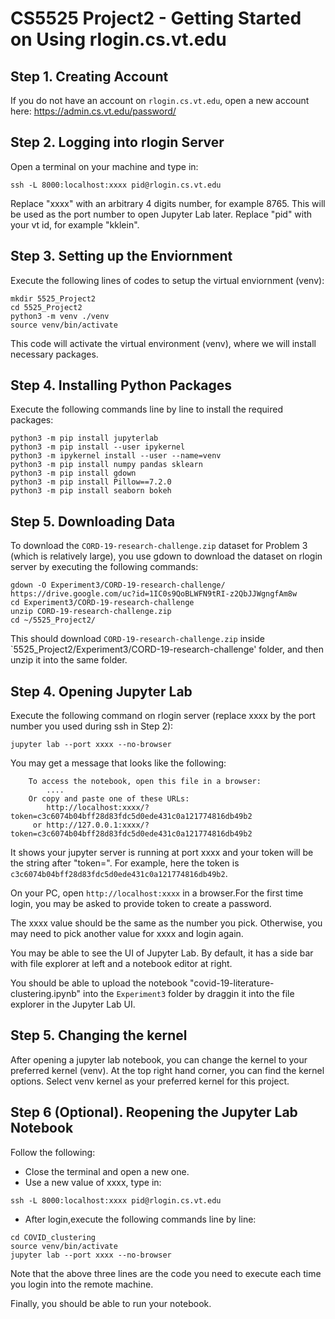 # CS5525 Project2 - Getting Started on Using rlogin.cs.vt.edu

## Step 1. Creating Account
If you do not have an account on `rlogin.cs.vt.edu`, open a new account here: https://admin.cs.vt.edu/password/

## Step 2. Logging into rlogin Server
Open a terminal on your machine and type in:

```
ssh -L 8000:localhost:xxxx pid@rlogin.cs.vt.edu
````

Replace "xxxx" with an arbitrary 4 digits number, for example 8765. This will be used as the port number to open Jupyter Lab later. 
Replace "pid" with your vt id, for example "kklein".

## Step 3. Setting up the Enviornment

Execute the following lines of codes to setup the virtual enviornment (venv):

```
mkdir 5525_Project2
cd 5525_Project2
python3 -m venv ./venv
source venv/bin/activate
```
This code will activate the virtual environment (venv), where we will install necessary packages.

## Step 4. Installing Python Packages

Execute the following commands line by line to install the required packages:
	
```
python3 -m pip install jupyterlab
python3 -m pip install --user ipykernel
python3 -m ipykernel install --user --name=venv
python3 -m pip install numpy pandas sklearn
python3 -m pip install gdown
python3 -m pip install Pillow==7.2.0
python3 -m pip install seaborn bokeh
```

## Step 5. Downloading Data

To download the `CORD-19-research-challenge.zip` dataset for Problem 3 (which is relatively large), you use gdown to download the dataset on rlogin server by executing the following commands:
	
```
gdown -O Experiment3/CORD-19-research-challenge/ https://drive.google.com/uc?id=1IC0s9QoBLWFN9tRI-z2QbJJWgngfAm8w
cd Experiment3/CORD-19-research-challenge
unzip CORD-19-research-challenge.zip
cd ~/5525_Project2/
```

This should download `CORD-19-research-challenge.zip` inside `5525_Project2/Experiment3/CORD-19-research-challenge' folder, and then unzip it into the same folder.

## Step 4. Opening Jupyter Lab

Execute the following command on rlogin server (replace xxxx by the port number you used during ssh in Step 2):
	
```
jupyter lab --port xxxx --no-browser
```

You may get a message that looks like the following:
```
    To access the notebook, open this file in a browser:
        ....
    Or copy and paste one of these URLs:
        http://localhost:xxxx/?token=c3c6074b04bff28d83fdc5d0ede431c0a121774816db49b2
     or http://127.0.0.1:xxxx/?token=c3c6074b04bff28d83fdc5d0ede431c0a121774816db49b2
```

It shows your jupyter server is running at port xxxx and your token will be the string after "token=". For example, here the token is `c3c6074b04bff28d83fdc5d0ede431c0a121774816db49b2`.

On your PC, open `http://localhost:xxxx` in a browser.For the first time login, you may be asked to provide token to create a password.

The xxxx value should be the same as the number you pick. Otherwise, you may need to pick another value for xxxx and login again.

You may be able to see the UI of Jupyter Lab. By default, it has a side bar with file explorer at left and a notebook editor at right.

You should be able to upload the notebook "covid-19-literature-clustering.ipynb" into the `Experiment3` folder by draggin it into the file explorer in the Jupyter Lab UI.

## Step 5. Changing the kernel

After opening a jupyter lab notebook, you can change the kernel to your preferred kernel (venv). At the top right hand corner, you can find the kernel options. Select venv kernel as your preferred kernel for this project.


## Step 6 (Optional). Reopening the Jupyter Lab Notebook

Follow the following:

- Close the terminal and open a new one.
- Use a new value of xxxx, type in:

`ssh -L 8000:localhost:xxxx pid@rlogin.cs.vt.edu`

- After login,execute the following commands line by line:
	
```
cd COVID_clustering
source venv/bin/activate
jupyter lab --port xxxx --no-browser
```

Note that the above three lines are the code you need to execute each time you login into the remote machine.



<!--
Double click to open it in the notebook editor.Download the dataset into your machine from Google Drive:
https://drive.google.com/file/d/1IC0s9QoBLWFN9tRI-z2QbJJWgngfAm8w/view

Drag the downloaded "CORD-19-research-challenge.zip" into the file explorer in your Jupyter Lab UI. It will start uploading the file into the remote server. 

It might take a while and please make sure you have stable network connection.Click on the "+" button on top of the file explorer and choose terminal in the popped out tab. Then type in the following:
	
```
cd COVID_clustering
unzip CORD-19-research-challenge.zip
```
-->
Finally, you should be able to run your notebook.
